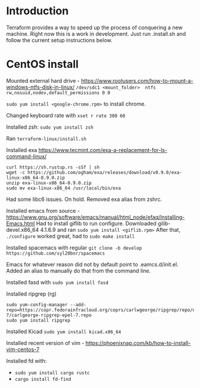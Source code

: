 # Introduction

Terraform provides a way to speed up the process of conquering a new machine. Right now this is a work in development.
Just run .install.sh and follow the current setup instructions below.


# CentOS install

Mounted external hard drive - https://www.rootusers.com/how-to-mount-a-windows-ntfs-disk-in-linux/
`/dev/sdc1 <mount_folder>  ntfs rw,nosuid,nodev,default_permissions 0 0`

`sudo yum install <google-chrome.rpm>` to install chrome.

Changed keyboard rate with `xset r rate 300 60`

Installed zsh: `sudo yum install zsh`

Ran `terraform-linux/install.sh`

Installed exa https://www.tecmint.com/exa-a-replacement-for-ls-command-linux/
```
curl https://sh.rustup.rs -sSf | sh
wget -c https://github.com/ogham/exa/releases/download/v0.9.0/exa-linux-x86_64-0.9.0.zip
unzip exa-linux-x86_64-0.9.0.zip
sudo mv exa-linux-x86_64 /usr/local/bin/exa
```
Had some libc6 issues. On hold. Removed exa alias from zshrc.

Installed emacs from source - https://www.gnu.org/software/emacs/manual/html_node/efaq/Installing-Emacs.html
Had to install giflib to run configure. Downloaded gilib-devel.x86_64 4.1.6.9 and ran `sudo yum install <giflib.rpm>`
After that, `./configure` worked great, had to `sudo make install`

Installed spacemacs with regular `git clone -b develop https://github.com/syl20bnr/spacemacs`

Emacs for whatever reason did not by default point to .eamcs.d/init.el. Added an alias to manually do that from the command line.

Installed fasd  with `sudo yum install fasd`

Installed ripgrep (rg)
```
sudo yum-config-manager --add-repo=https://copr.fedorainfracloud.org/coprs/carlwgeorge/ripgrep/repo/epel-7/carlgeorge-ripgrep-epel-7.repo
sudo yum install ripgrep
```
Installed Kicad `sudo yum install kicad.x86_64`

Installed recent version of vim - https://phoenixnap.com/kb/how-to-install-vim-centos-7

Installed fd with:
- `sudo yum install cargo rustc`
- `cargo install fd-find`
